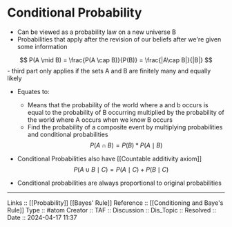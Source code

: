 # Conditional Probability

- Can be viewed as a probability law on a new universe B
- Probabilities that apply after the revision of our beliefs after we're given some information


$$
 P(A \mid B) = \frac{P(A \cap B)}{P(B)} = \frac{|A\cap B|}{|B|}
$$
	- third part only applies if the sets A and B are finitely many and equally likely

- Equates to:
	- Means that the probability of the world where a and b occurs is equal to the probability of B occurring multiplied by the probability of the world where A occurs when we know B occurs
	- Find the probability of a composite event by multiplying probabilities and conditional probabilities
$$
 P(A \cap B) = {P(B)}*{P(A \mid B)} 
$$

- Conditional Probabilities also have [[Countable additivity axiom]]
	$$
	 P(A \cup B \mid C) = {P(A \mid C)} + {P(B \mid C)} 
	$$
- Conditional probabilities are always proportional to original probabilities
---
Links :: [[Probability]] [[Bayes' Rule]]
Reference :: [[Conditioning and Baye's Rule]]
Type :: #atom
Creator ::
TAF ::
Discussion ::
Dis_Topic :: 
Resolved ::
Date :: 2024-04-17 11:37

